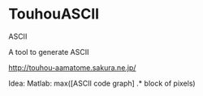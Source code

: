 # TouhouASCII
ASCII

A tool to generate ASCII

http://touhou-aamatome.sakura.ne.jp/


Idea: 
Matlab: max([ASCII code graph] .* block of pixels)
